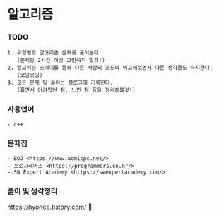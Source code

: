 # 알고리즘 

### TODO
```
1. 유형별로 알고리즘 문제를 풀어본다. 
   (문제당 2시간 이상 고민하지 말것!)
2. 알고리즘 스터디를 통해 다른 사람의 코드와 비교해보면서 다른 생각들도 숙지한다.
   (코딩코딩)  
3. 모든 문제 및 풀이는 블로그에 기록한다. 
   (풀면서 어려웠던 점, 느낀 점 등을 정리해볼것!)
```

### 사용언어 
    - c++

### 문제집
    - BOJ <https://www.acmicpc.net/>
    - 프로그래머스 <https://programmers.co.kr/>
    - SW Expert Academy <https://swexpertacademy.com/>

### 풀이 및 생각정리
<https://hyonee.tistory.com/> :eyes:
